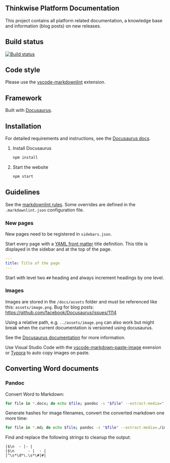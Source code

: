 ## Thinkwise Platform Documentation

This project contains all platform related documentation, a knowledge base and information (blog posts) on new releases.

## Build status

[![Build status](https://dev.azure.com/thinkwise/Documentation/_apis/build/status/Documentation-CI)](https://dev.azure.com/thinkwise/Documentation/_build/latest?definitionId=57)

## Code style

Please use the [vscode-markdownlint](https://github.com/DavidAnson/vscode-markdownlint) extension.

## Framework

Built with [Docusaurus](https://docusaurus.io/).

## Installation

For detailed requirements and instructions, see the [Docusaurus docs](https://docusaurus.io/docs/en/installation).

1. Install Docusaurus

   ```sh
   npm install
   ```

2. Start the website

   ```sh
   npm start
   ```

## Guidelines

See the [markdownlint rules](https://github.com/DavidAnson/markdownlint/blob/master/doc/Rules.md). Some overrides are defined in the `.markdownlint.json` configuration file.

### New pages

New pages need to be registered in `sidebars.json`.

Start every page with a [YAML front matter](http://assemble.io/docs/YAML-front-matter.html) title definition. This title is displayed in the sidebar and at the top of the page.

```yaml
---
title: Title of the page
---
```

Start with level two `##` heading and always increment headings by one level.

### Images

Images are stored in the `/docs/assets` folder and must be referenced like this: `assets/image.png`.
Bug for blog posts: <https://github.com/facebook/Docusaurus/issues/1114>

Using a relative path, e.g. `../assets/image.png` can also work but might break when the current documentation is versioned using docusaurus.

See the [Docusaurus documentation](https://docusaurus.io/docs/en/doc-markdown#linking-to-images-and-other-assets) for more information.

Use Visual Studio Code with the [vscode-markdown-paste-image](https://github.com/telesoho/vscode-markdown-paste-image) exension or [Typora](https://typora.io/) to auto copy images on paste.

## Converting Word documents

### Pandoc

Convert Word to Markdown:

```bash
for file in *.docx; do echo $file; pandoc -s "$file" --extract-media="./${file%.*}/" -o "$file.md" -t gfm --columns=120; done
```

Generate hashes for image filenames, convert the converted markdown one more time:

```bash
for file in *.md; do echo $file; pandoc -s "$file" --extract-media=./images -o "$file 2.md" -t gfm --columns=120; done
```

Find and replace the following strings to cleanup the output:

```
|$\n  - |- |
|$\n      - |  - |
|^\s*\d*\.\s*\#|#|
```
